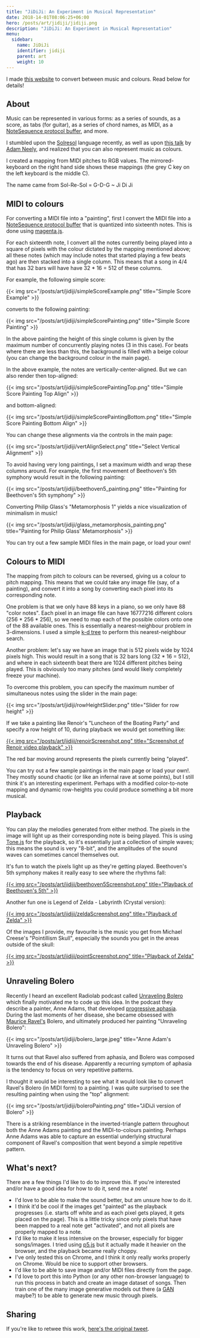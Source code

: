 ```yaml
---
title: "JiDiJi: An Experiment in Musical Representation"
date: 2018-14-01T08:06:25+06:00
hero: /posts/art/jidiji/jidiji.png
description: "JiDiJi: An Experiment in Musical Representation"
menu:
  sidebar:
    name: JiDiJi
    identifier: jidiji
    parent: art
    weight: 10
---
```


I made [this website](https://jidiji.glitch.me/) to convert between music and colours. Read below for details!

## About

Music can be represented in various forms: as a series of sounds, as a score, as tabs (for guitar), as a series of chord names, as MIDI, as a [NoteSequence protocol buffer](https://github.com/tensorflow/magenta/blob/master/magenta/protobuf/music.proto#L27), and more.

I stumbled upon the [Solresol](https://en.wikipedia.org/wiki/Solresol) language recently, as well as upon [this talk](http://cdm.link/2018/03/watch-ableton-loop-talk-connects-polyrhythms-synesthesia/) by [Adam Neely](http://www.adamneely.com/), and realized that you can also represent music as colours.

I created a mapping from MIDI pitches to RGB values. The mirrored-keyboard on the right hand side shows these mappings (the grey C key on the left keyboard is the middle C).

The name came from Sol-Re-Sol = G-D-G ~ Ji Di Ji


## MIDI to colours

For converting a MIDI file into a "painting", first I convert the MIDI file into a [NoteSequence protocol buffer](https://github.com/tensorflow/magenta/blob/master/magenta/protobuf/music.proto#L27) that is quantized into sixteenth notes. This is done using [magenta.js](https://magenta.tensorflow.org/js).

For each sixteenth note, I convert all the notes currently being played into a square of pixels with the colour dictated by the mapping mentioned above; all these notes (which may include notes that started playing a few beats ago) are then stacked into a single column. This means that a song in 4/4 that has 32 bars will have have 32 * 16 = 512 of these columns.

For example, the following simple score:

{{< img src="/posts/art/jidiji/simpleScoreExample.png" title="Simple Score Example" >}}

converts to the following painting:

{{< img src="/posts/art/jidiji/simpleScorePainting.png" title="Simple Score Painting" >}}

In the above painting the height of this single column is given by the maximum number of concurrently playing notes (3 in this case). For beats where there are less than this, the background is filled with a beige colour (you can change the background colour in the main page).

In the above example, the notes are vertically-center-aligned. But we can also render then top-aligned:

{{< img src="/posts/art/jidiji/simpleScorePaintingTop.png" title="Simple Score Painting Top Align" >}}

and bottom-aligned:

{{< img src="/posts/art/jidiji/simpleScorePaintingBottom.png" title="Simple Score Painting Bottom Align" >}}

You can change these alignments via the controls in the main page:

{{< img src="/posts/art/jidiji/vertAlignSelect.png" title="Select Vertical Alignment" >}}

To avoid having very long paintings, I set a maximum width and wrap these columns around. For example, the first movement of Beethoven's 5th symphony would result in the following painting:

{{< img src="/posts/art/jidiji/beethoven5_painting.png" title="Painting for Beethoven's 5th symphony" >}}

Converting Philip Glass's "Metamorphosis 1" yields a nice visualization of minimalism in music!

{{< img src="/posts/art/jidiji/glass_metamorphosis_painting.png" title="Painting for Philip Glass' Metamorphosis" >}}

You can try out a few sample MIDI files in the main page, or load your own!


## Colours to MIDI

The mapping from pitch to colours can be reversed, giving us a colour to pitch mapping. This means that we could take any image file (say, of a painting), and convert it into a song by converting each pixel into its corresponding note.

One problem is that we only have 88 keys in a piano, so we only have 88 "color notes". Each pixel in an image file can have 16777216 different colors (256 * 256 * 256), so we need to map each of the possible colors onto one of the 88 available ones. This is essentially a nearest-neighbour problem in 3-dimensions. I used a simple [k-d tree](https://en.wikipedia.org/wiki/K-d_tree) to perform this nearest-neighbour search.

Another problem: let's say we have an image that is 512 pixels wide by 1024 pixels high. This would result in a song that is 32 bars long (32 * 16 = 512), and where in each sixteenth beat there are 1024 different pitches being played. This is obviously too many pitches (and would likely completely freeze your machine).

To overcome this problem, you can specify the maximum number of simultaneous notes using the slider in the main page:

{{< img src="/posts/art/jidiji/rowHeightSlider.png" title="Slider for row height" >}}

If we take a painting like Renoir's "Luncheon of the Boating Party" and specify a row height of 10, during playback we would get something like:

[{{< img src="/posts/art/jidiji/renoirScreenshot.png" title="Screenshot of Renoir video playback" >}}](/posts/art/jidiji/renoir_playback.mp4)

The red bar moving around represents the pixels currently being "played".

You can try out a few sample paintings in the main page or load your own!. They mostly sound chaotic (or like an infernal rave at some points), but I still think it's an interesting experiment. Perhaps with a modified color-to-note mapping and dynamic row-heights you could produce something a bit more musical.


## Playback


You can play the melodies generated from either method. The pixels in the image will light up as their corresponding note is being played. This is using [Tone.js](https://tonejs.github.io/) for the playback, so it's essentially just a collection of simple waves; this means the sound is very "8-bit", and the amplitudes of the sound waves can sometimes cancel themselves out.

It's fun to watch the pixels light up as they're getting played. Beethoven's 5th symphony makes it really easy to see where the rhythms fall:

[{{< img src="/posts/art/jidiji/beethoven5Screenshot.png" title="Playback of Beethoven's 5th" >}}](/posts/art/jidiji/beethoven5.mp4)

Another fun one is Legend of Zelda - Labyrinth (Crystal version):

[{{< img src="/posts/art/jidiji/zeldaScreenshot.png" title="Playback of Zelda" >}}](/posts/art/jidiji/zelda.mp4)

Of the images I provide, my favourite is the music you get from Michael Creese's "Pointillism Skull", especially the sounds you get in the areas outside of the skull:

[{{< img src="/posts/art/jidiji/pointScreenshot.png" title="Playback of Zelda" >}}](/posts/art/jidiji/point.mp4)


## Unraveling Bolero

Recently I heard an excellent Radiolab podcast called [Unraveling Bolero](https://www.wnycstudios.org/story/unraveling-bolero/) which finally motivated me to code up this idea. In the podcast they describe a painter, Anne Adams, that developed [progressive aphasia](https://en.wikipedia.org/wiki/Aphasia). During the last moments of her disease, she became obsessed with [Maurice Ravel's](https://en.wikipedia.org/wiki/Maurice_Ravel) Bolero, and ultimately produced her painting "Unraveling Bolero":

{{< img src="/posts/art/jidiji/bolero_large.jpeg" title="Anne Adam's Unraveling Bolero" >}}

It turns out that Ravel also suffered from aphasia, and Bolero was composed towards the end of his disease. Apparently a recurring symptom of aphasia is the tendency to focus on very repetitive patterns.

I thought it would be interesting to see what it would look like to convert Ravel's Bolero (in MIDI form) to a painting. I was quite surprised to see the resulting painting when using the "top" alignment:

{{< img src="/posts/art/jidiji/boleroPainting.png" title="JiDiJi version of Bolero" >}}

There is a striking resemblance in the inverted-triangle pattern throughout both the Anne Adams painting and the MIDI-to-colours painting. Perhaps Anne Adams was able to capture an essential underlying structural component of Ravel's composition that went beyond a simple repetitive pattern.


## What's next?

There are a few things I'd like to do to improve this. If you're interested and/or have a good idea for how to do it, send me a note!

-  I'd love to be able to make the sound better, but am unsure how to do it.
-  I think it'd be cool if the images get "painted" as the playback progresses (i.e. starts off white and as each pixel gets played, it gets placed on the page). This is a little tricky since only pixels that have been mapped to a real note get "activated", and not all pixels are properly mapped to a note.
-  I'd like to make it less intensive on the browser, especially for bigger songs/images. I tried using [p5.js](https://p5js.org/) but it actually made it heavier on the browser, and the playback became really choppy.
-  I've only tested this on Chrome, and I think it only really works properly on Chrome. Would be nice to support other browsers.
-  I'd like to be able to save image and/or MIDI files directly from the page.
-  I'd love to port this into Python (or any other non-browser language) to run this process in batch and create an image dataset of songs. Then train one of the many image generative models out there (a [GAN](https://en.wikipedia.org/wiki/Generative_adversarial_network) maybe?) to be able to generate new music through pixels.


## Sharing

If you're like to retwee this work, [here's the original tweet](https://twitter.com/pcastr/status/1029330794152644609).
